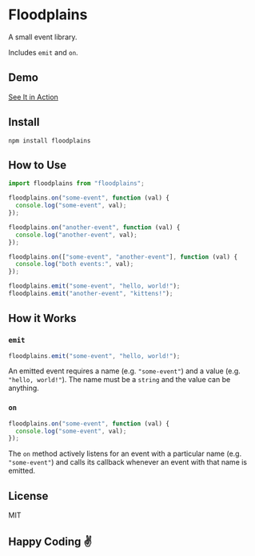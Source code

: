 # Floodplains

A small event library.

Includes `emit` and `on`. 

## Demo

[See It in Action](http://floodplains.davidmiranda.info/demo/)

## Install

```
npm install floodplains
```

## How to Use

```js
import floodplains from "floodplains";

floodplains.on("some-event", function (val) {
  console.log("some-event", val);
});

floodplains.on("another-event", function (val) {
  console.log("another-event", val);
});

floodplains.on(["some-event", "another-event"], function (val) {
  console.log("both events:", val);
});

floodplains.emit("some-event", "hello, world!");
floodplains.emit("another-event", "kittens!");
```

## How it Works

### `emit`

```javascript
floodplains.emit("some-event", "hello, world!");
```

An emitted event requires a name (e.g. `"some-event"`) and a value (e.g. `"hello, world!"`). The name must be a `string` and the value can be anything.

### `on`

```javascript
floodplains.on("some-event", function (val) {
  console.log("some-event", val);
});
```

The `on` method actively listens for an event with a particular name (e.g. `"some-event"`) and calls its callback whenever an event with that name is emitted.

## License

MIT

## Happy Coding ✌️